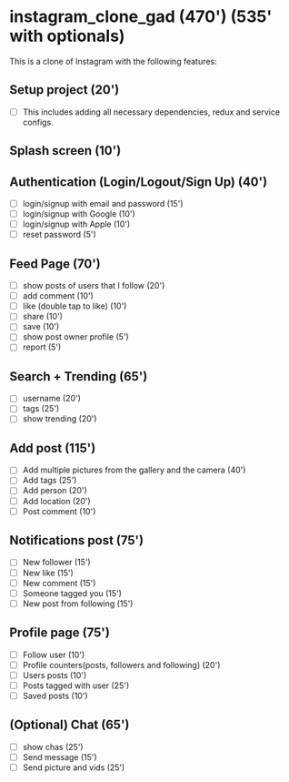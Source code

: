 # instagram_clone_gad (470') (535' with optionals)

This is a clone of Instagram with the following features:

## Setup project (20')
* [ ] This includes adding all necessary dependencies, redux and service configs.

## Splash screen (10')


## Authentication (Login/Logout/Sign Up) (40')
* [ ] login/signup with email and password (15')
* [ ] login/signup with Google (10')
* [ ] login/signup with Apple (10')
* [ ] reset password (5')

## Feed Page (70')
* [ ] show posts of users that I follow (20')
* [ ] add comment (10')
* [ ] like (double tap to like) (10')
* [ ] share (10')
* [ ] save (10')
* [ ] show post owner profile (5')
* [ ] report (5')

## Search + Trending (65')
* [ ] username (20')
* [ ] tags (25')
* [ ] show trending (20')

## Add post (115')
* [ ] Add multiple pictures from the gallery and the camera (40')
* [ ] Add tags (25')
* [ ] Add person (20')
* [ ] Add location (20')
* [ ] Post comment (10')

## Notifications post (75')
* [ ] New follower (15')
* [ ] New like (15')
* [ ] New comment (15')
* [ ] Someone tagged you (15')
* [ ] New post from following (15')

## Profile page (75')
* [ ] Follow user (10')
* [ ] Profile counters(posts, followers and following) (20')
* [ ] Users posts (10')
* [ ] Posts tagged with user (25')
* [ ] Saved posts (10')

## (Optional) Chat (65')
* [ ] show chas (25')
* [ ] Send message (15')
* [ ] Send picture and vids (25')